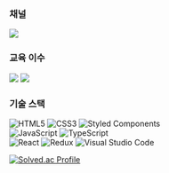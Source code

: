 ### 채널
<a href="https://velog.io/@rawoon" target="_blank"><img src="https://img.shields.io/badge/Velog-20C997?style=flat&logo=Velog&logoColor=white"/></a>
### 교육 이수
<img src="https://img.shields.io/badge/SSAFY%207%EA%B8%B0-1BB1E7?style=flat&logo=SSAFY&logoColor=white"/> <img src="https://img.shields.io/badge/%ED%95%9C%EC%BB%B4%EC%95%84%EC%B9%B4%EB%8D%B0%EB%AF%B8-blue?style=flat&logo=SSAFY&logoColor=white"/>

### 기술 스택
![HTML5](https://img.shields.io/badge/html5-%23E34F26.svg?style=for-the-badge&logo=html5&logoColor=white) ![CSS3](https://img.shields.io/badge/css3-%231572B6.svg?style=for-the-badge&logo=css3&logoColor=white) ![Styled Components](https://img.shields.io/badge/styled--components-DB7093?style=for-the-badge&logo=styled-components&logoColor=white)<br />![JavaScript](https://img.shields.io/badge/javascript-F9DC3E.svg?style=for-the-badge&logo=javascript&logoColor=%23F7DF1E) ![TypeScript](https://img.shields.io/badge/typescript-%23007ACC.svg?style=for-the-badge&logo=typescript&logoColor=white)<br />![React](https://img.shields.io/badge/react-%2320232a.svg?style=for-the-badge&logo=react&logoColor=%2361DAFB)
![Redux](https://img.shields.io/badge/redux--toolkit-%23593d88.svg?style=for-the-badge&logo=redux&logoColor=white) 
![Visual Studio Code](https://img.shields.io/badge/Visual%20Studio%20Code-007ACC.svg?&style=for-the-badge&logo=Visual%20Studio%20Code&logoColor=white)

[![Solved.ac Profile](http://mazassumnida.wtf/api/v2/generate_badge?boj=rawoon)](https://solved.ac/rawoon/)
